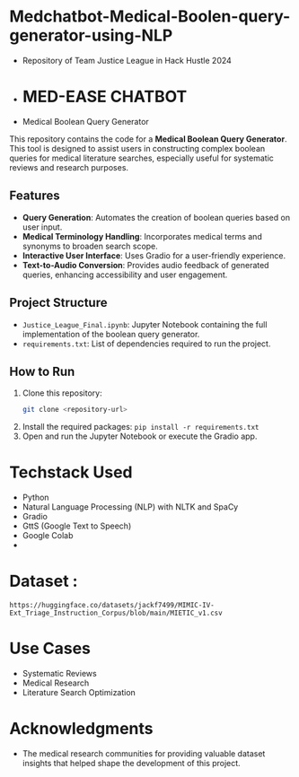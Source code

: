 # Medchatbot-Medical-Boolen-query-generator-using-NLP
- Repository of Team Justice League in Hack Hustle 2024
- # MED-EASE CHATBOT
- Medical Boolean Query Generator




This repository contains the code for a **Medical Boolean Query Generator**. This tool is designed to assist users in constructing complex boolean queries for medical literature searches, especially useful for systematic reviews and research purposes.

## Features
- **Query Generation**: Automates the creation of boolean queries based on user input.
- **Medical Terminology Handling**: Incorporates medical terms and synonyms to broaden search scope.
- **Interactive User Interface**: Uses Gradio for a user-friendly experience.
- **Text-to-Audio Conversion**: Provides audio feedback of generated queries, enhancing accessibility and user engagement.  

## Project Structure
- `Justice_League_Final.ipynb`: Jupyter Notebook containing the full implementation of the boolean query generator.
- `requirements.txt`: List of dependencies required to run the project.

## How to Run
1. Clone this repository:
   ```bash
   git clone <repository-url>
2. Install the required packages:
`pip install -r requirements.txt`
3. Open and run the Jupyter Notebook or execute the Gradio app.
# Techstack Used  
- Python 
- Natural Language Processing (NLP) with NLTK and SpaCy  
- Gradio
- GttS (Google Text to Speech)
- Google Colab
- 
# Dataset : 
`https://huggingface.co/datasets/jackf7499/MIMIC-IV-Ext_Triage_Instruction_Corpus/blob/main/MIETIC_v1.csv`

# Use Cases   
- Systematic Reviews   
- Medical Research    
- Literature Search Optimization    
# Acknowledgments
- The medical research communities for providing valuable dataset insights that helped shape the development of this project.  


